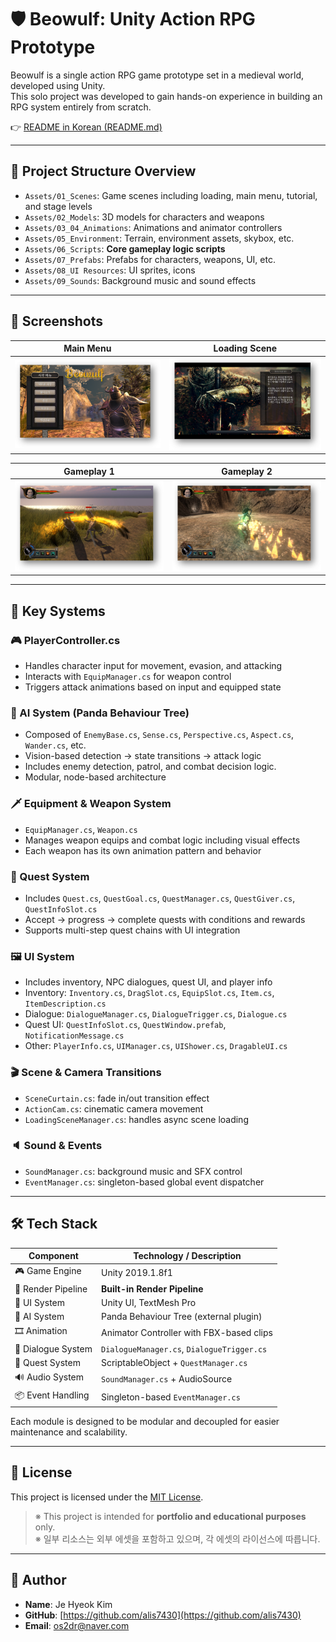 # 🛡️ Beowulf: Unity Action RPG Prototype

Beowulf is a single action RPG game prototype set in a medieval world, developed using Unity.  
This solo project was developed to gain hands-on experience in building an RPG system entirely from scratch.

👉 [README in Korean (README.md)](./README.md)

---

## 📂 Project Structure Overview

- `Assets/01_Scenes`: Game scenes including loading, main menu, tutorial, and stage levels
- `Assets/02_Models`: 3D models for characters and weapons
- `Assets/03_04_Animations`: Animations and animator controllers
- `Assets/05_Environment`: Terrain, environment assets, skybox, etc.
- `Assets/06_Scripts`: **Core gameplay logic scripts**
- `Assets/07_Prefabs`: Prefabs for characters, weapons, UI, etc.
- `Assets/08_UI Resources`: UI sprites, icons
- `Assets/09_Sounds`: Background music and sound effects

---

## 📸 Screenshots

| Main Menu | Loading Scene |
|-----------|----------------|
| ![Main Menu](./docs/images/main_menu.png) | ![Loading Scene](./docs/images/loading_scene.png) |

| Gameplay 1 | Gameplay 2 |
|------------|-------------|
| ![Gameplay 1](./docs/images/gameplay1.png) | ![Gameplay 2](./docs/images/gameplay2.png) |

---

## 🧩 Key Systems

### 🎮 PlayerController.cs
- Handles character input for movement, evasion, and attacking
- Interacts with `EquipManager.cs` for weapon control
- Triggers attack animations based on input and equipped state

### 🧠 AI System (Panda Behaviour Tree)
- Composed of `EnemyBase.cs`, `Sense.cs`, `Perspective.cs`, `Aspect.cs`, `Wander.cs`, etc.
- Vision-based detection → state transitions → attack logic
- Includes enemy detection, patrol, and combat decision logic.
- Modular, node-based architecture

### 🗡️ Equipment & Weapon System
- `EquipManager.cs`, `Weapon.cs`
- Manages weapon equips and combat logic including visual effects
- Each weapon has its own animation pattern and behavior

### 📜 Quest System
- Includes `Quest.cs`, `QuestGoal.cs`, `QuestManager.cs`, `QuestGiver.cs`, `QuestInfoSlot.cs`
- Accept → progress → complete quests with conditions and rewards
- Supports multi-step quest chains with UI integration

### 🖼️ UI System
- Includes inventory, NPC dialogues, quest UI, and player info
- Inventory: `Inventory.cs`, `DragSlot.cs`, `EquipSlot.cs`, `Item.cs`, `ItemDescription.cs`
- Dialogue: `DialogueManager.cs`, `DialogueTrigger.cs`, `Dialogue.cs`
- Quest UI: `QuestInfoSlot.cs`, `QuestWindow.prefab`, `NotificationMessage.cs`
- Other: `PlayerInfo.cs`, `UIManager.cs`, `UIShower.cs`, `DragableUI.cs`

### 🎬 Scene & Camera Transitions
- `SceneCurtain.cs`: fade in/out transition effect
- `ActionCam.cs`: cinematic camera movement
- `LoadingSceneManager.cs`: handles async scene loading

### 🔈 Sound & Events
- `SoundManager.cs`: background music and SFX control
- `EventManager.cs`: singleton-based global event dispatcher

---

## 🛠 Tech Stack

| Component            | Technology / Description                        |
|----------------------|-------------------------------------------------|
| 🎮 Game Engine        | Unity 2019.1.8f1                                |
| 🎨 Render Pipeline    | **Built-in Render Pipeline**                   |
| 🧩 UI System          | Unity UI, TextMesh Pro                          |
| 🧠 AI System          | Panda Behaviour Tree (external plugin)         |
| 🎞️ Animation         | Animator Controller with FBX-based clips       |
| 💬 Dialogue System    | `DialogueManager.cs`, `DialogueTrigger.cs`     |
| 🧭 Quest System       | ScriptableObject + `QuestManager.cs`           |
| 🔊 Audio System       | `SoundManager.cs` + AudioSource                 |
| 📦 Event Handling     | Singleton-based `EventManager.cs`              |

Each module is designed to be modular and decoupled for easier maintenance and scalability.

---

## 📄 License

This project is licensed under the [MIT License](https://opensource.org/licenses/MIT).

> ※ This project is intended for **portfolio and educational purposes** only.  
> ※ 일부 리소스는 외부 에셋을 포함하고 있으며, 각 에셋의 라이선스에 따릅니다.

---

## 🙋 Author

- **Name**: Je Hyeok Kim
- **GitHub**: [https://github.com/alis7430](https://github.com/alis7430)  
- **Email**: os2dr@naver.com